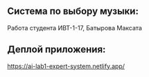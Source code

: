 ## Система по выбору музыки:

Работа студента ИВТ-1-17, Батырова Максата

## Деплой приложения:

https://ai-lab1-expert-system.netlify.app/
